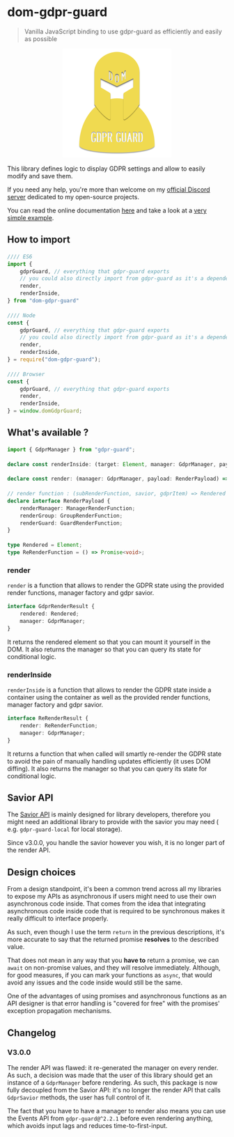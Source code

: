 # dom-gdpr-guard

> Vanilla JavaScript binding to use gdpr-guard as efficiently and easily as possible

<center><img src="https://github.com/Voltra/dom-gdpr-guard/raw/dev/dom-gdpr-guard.png" alt="Logo" width="250"/></center>

This library defines logic to display GDPR settings and allow to easily modify and save them.

If you need any help, you're more than welcome on my [official Discord server](https://discordapp.com/invite/JtWAjbw)
dedicated to my open-source projects.

You can read the online documentation [here](https://voltra.github.io/dom-gdpr-guard/) and take a look at
a [very simple example](https://github.com/Voltra/dom-gdpr-guard/tree/master/example).

## How to import

```javascript
//// ES6
import {
	gdprGuard, // everything that gdpr-guard exports
	// you could also directly import from gdpr-guard as it's a dependency
	render,
	renderInside,
} from "dom-gdpr-guard"

//// Node
const {
	gdprGuard, // everything that gdpr-guard exports
	// you could also directly import from gdpr-guard as it's a dependency
	render,
	renderInside,
} = require("dom-gdpr-guard");

//// Browser
const {
	gdprGuard, // everything that gdpr-guard exports
	render,
	renderInside,
} = window.domGdprGuard;
```

## What's available ?

```typescript
import { GdprManager } from "gdpr-guard";

declare const renderInside: (target: Element, manager: GdprManager, payload: RenderPayload) => Promise<ReRenderFunction>;

declare const render: (manager: GdprManager, payload: RenderPayload) => Promise<Rendered>;

// render function : (subRenderFunction, savior, gdprItem) => Rendered
declare interface RenderPayload {
	renderManager: ManagerRenderFunction;
	renderGroup: GroupRenderFunction;
	renderGuard: GuardRenderFunction;
}

type Rendered = Element;
type ReRenderFunction = () => Promise<void>;
```

### render

`render` is a function that allows to render the GDPR state using the provided render functions, manager factory and
gdpr savior.

```typescript
interface GdprRenderResult {
	rendered: Rendered;
	manager: GdprManager;
}
```

It returns the rendered element so that you can mount it yourself in the DOM. It also returns the manager so that you
can query its state for conditional logic.

### renderInside

`renderInside` is a function that allows to render the GDPR state inside a container using the container as well as the
provided render functions, manager factory and gdpr savior.

```typescript
interface ReRenderResult {
	render: ReRenderFunction;
	manager: GdprManager;
}
```

It returns a function that when called will smartly re-render the GDPR state to avoid the pain of manually handling
updates efficiently (it uses DOM diffing). It also returns the manager so that you can query its state for conditional
logic.

## Savior API

The [Savior API](https://voltra.github.io/gdpr-guard/interfaces/gdprsavior.html) is mainly designed for library
developers, therefore you might need an additional library to provide with the savior you may need (
e.g. `gdpr-guard-local` for local storage).

Since v3.0.0, you handle the savior however you wish, it is no longer part of the render API.

## Design choices

From a design standpoint, it's been a common trend across all my libraries to expose my APIs as asynchronous if users
might need to use their own asynchronous code inside. That comes from the idea that integrating asynchronous code inside
code that is required to be synchronous makes it really difficult to interface properly.

As such, even though I use the term `return` in the previous descriptions, it's more accurate to say that the returned
promise **resolves** to the described value.

That does not mean in any way that you **have to** return a promise, we can `await` on non-promise values, and they will
resolve immediately. Although, for good measures, if you can mark your functions as `async`, that would avoid any issues
and the code inside would still be the same.

One of the advantages of using promises and asynchronous functions as an API designer is that error handling is "covered
for free" with the promises' exception propagation mechanisms.

## Changelog

### V3.0.0

The render API was flawed: it re-generated the manager on every render. As such, a decision was made that the user of
this library should get an instance of a `GdprManager` before rendering. As such, this package is now fully decoupled
from the Savior API: it's no longer the render API that calls `GdprSavior` methods, the user has full control of it.

The fact that you have to have a manager to render also means you can use the Events API from `gdpr-guard@^2.2.1`
before even rendering anything, which avoids input lags and reduces time-to-first-input.

